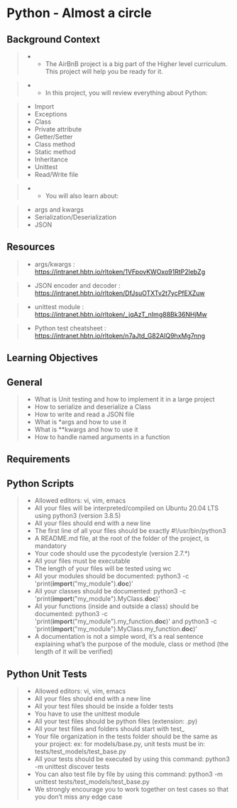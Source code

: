 # Python - Almost a circle #


## Background Context ##

> - - The AirBnB project is a big part of the Higher level curriculum. This project will help you be ready for it.

> - - In this project, you will review everything about Python:

> - Import
> - Exceptions
> - Class
> - Private attribute
> - Getter/Setter
> - Class method
> - Static method 
> - Inheritance
> - Unittest
> - Read/Write file

> - - You will also learn about:

> - args and kwargs
> - Serialization/Deserialization
> - JSON

## Resources ##

> - args/kwargs
> : https://intranet.hbtn.io/rltoken/1VFpovKWOxo91RtP2lebZg

> - JSON encoder and decoder
> : https://intranet.hbtn.io/rltoken/DfJsuOTXTv2t7ycPfEXZuw

> - unittest module
> : https://intranet.hbtn.io/rltoken/_jqAzT_nImg88Bk36NHjMw

> - Python test cheatsheet
> : https://intranet.hbtn.io/rltoken/n7aJtd_G82AIQ9hxMg7nng


## Learning Objectives ##
## General ##

> - What is Unit testing and how to implement it in a large project
> - How to serialize and deserialize a Class
> - How to write and read a JSON file
> - What is *args and how to use it
> - What is **kwargs and how to use it
> - How to handle named arguments in a function


## Requirements ##
## Python Scripts ##

> - Allowed editors: vi, vim, emacs
> - All your files will be interpreted/compiled on Ubuntu 20.04 LTS using python3 (version 3.8.5)
> - All your files should end with a new line
> - The first line of all your files should be exactly #!/usr/bin/python3
> - A README.md file, at the root of the folder of the project, is mandatory
> - Your code should use the pycodestyle (version 2.7.*)
> - All your files must be executable
> - The length of your files will be tested using wc
> - All your modules should be documented: python3 -c 'print(__import__("my_module").__doc__)'
> - All your classes should be documented: python3 -c 'print(__import__("my_module").MyClass.__doc__)'
> - All your functions (inside and outside a class) should be documented: python3 -c 'print(__import__("my_module").my_function.__doc__)' and python3 -c 'print(__import__("my_module").MyClass.my_function.__doc__)'
> - A documentation is not a simple word, it’s a real sentence explaining what’s the purpose of the module, class or method (the length of it will be verified)


## Python Unit Tests ##

> - Allowed editors: vi, vim, emacs
> - All your files should end with a new line
> - All your test files should be inside a folder tests
> - You have to use the unittest module
> - All your test files should be python files (extension: .py)
> - All your test files and folders should start with test_
> - Your file organization in the tests folder should be the same as your project: ex: for models/base.py, unit tests must be in: tests/test_models/test_base.py
> - All your tests should be executed by using this command: python3 -m unittest discover tests
> - You can also test file by file by using this command: python3 -m unittest tests/test_models/test_base.py
> - We strongly encourage you to work together on test cases so that you don’t miss any edge case
